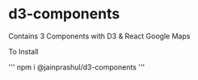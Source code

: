 # d3-components

Contains 3 Components with D3 & React Google Maps 


To Install 

'''
npm i @jainprashul/d3-components
'''
